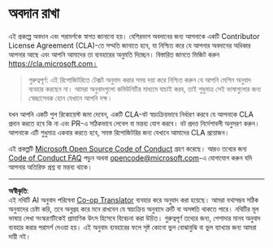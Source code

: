 <!--
CO_OP_TRANSLATOR_METADATA:
{
  "original_hash": "d6f80293fa9c213283eac7e79b078671",
  "translation_date": "2025-08-27T09:46:55+00:00",
  "source_file": "CONTRIBUTING.md",
  "language_code": "bn"
}
-->
# অবদান রাখা

এই প্রকল্পে অবদান এবং পরামর্শকে স্বাগত জানানো হয়। বেশিরভাগ অবদানের জন্য আপনাকে একটি Contributor License Agreement (CLA)-তে সম্মতি জানাতে হবে, যা নিশ্চিত করে যে আপনার অবদানের অধিকার আপনার আছে এবং আপনি আমাদের তা ব্যবহারের অনুমতি দিচ্ছেন। বিস্তারিত জানতে ভিজিট করুন https://cla.microsoft.com।

> গুরুত্বপূর্ণ: এই রিপোজিটরিতে টেক্সট অনুবাদ করার সময় দয়া করে নিশ্চিত করুন যে আপনি মেশিন অনুবাদ ব্যবহার করছেন না। আমরা অনুবাদগুলো কমিউনিটির মাধ্যমে যাচাই করব, তাই শুধুমাত্র সেই ভাষাগুলোর জন্য স্বেচ্ছাসেবক হোন যেখানে আপনি দক্ষ।

যখন আপনি একটি পুল রিকোয়েস্ট জমা দেবেন, একটি CLA-বট স্বয়ংক্রিয়ভাবে নির্ধারণ করবে যে আপনাকে CLA প্রদান করতে হবে কি না এবং PR-এ সঠিকভাবে লেবেল বা মন্তব্য যোগ করবে। বট প্রদত্ত নির্দেশাবলী অনুসরণ করুন। আপনাকে এটি শুধুমাত্র একবার করতে হবে, সমস্ত রিপোজিটরির জন্য যেখানে আমাদের CLA প্রয়োজন।

এই প্রকল্পটি [Microsoft Open Source Code of Conduct](https://opensource.microsoft.com/codeofconduct/) গ্রহণ করেছে। আরও তথ্যের জন্য [Code of Conduct FAQ](https://opensource.microsoft.com/codeofconduct/faq/) পড়ুন অথবা [opencode@microsoft.com](mailto:opencode@microsoft.com)-এ যোগাযোগ করুন যদি আপনার অতিরিক্ত প্রশ্ন বা মন্তব্য থাকে।

---

**অস্বীকৃতি**:  
এই নথিটি AI অনুবাদ পরিষেবা [Co-op Translator](https://github.com/Azure/co-op-translator) ব্যবহার করে অনুবাদ করা হয়েছে। আমরা যথাসম্ভব সঠিক অনুবাদের চেষ্টা করি, তবে অনুগ্রহ করে মনে রাখবেন যে স্বয়ংক্রিয় অনুবাদে ত্রুটি বা অসঙ্গতি থাকতে পারে। নথিটির মূল ভাষায় লেখা সংস্করণটিকেই প্রামাণিক উৎস হিসেবে বিবেচনা করা উচিত। গুরুত্বপূর্ণ তথ্যের জন্য, পেশাদার মানব অনুবাদ ব্যবহার করার পরামর্শ দেওয়া হয়। এই অনুবাদ ব্যবহারের ফলে সৃষ্ট কোনো ভুল বোঝাবুঝি বা ভুল ব্যাখ্যার জন্য আমরা দায়ী নই।